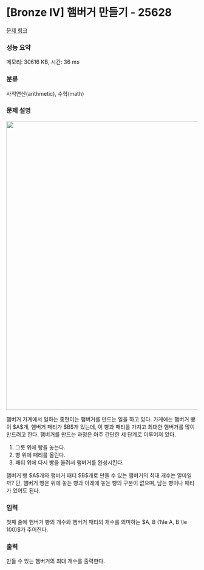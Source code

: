 # [Bronze IV] 햄버거 만들기 - 25628 

[문제 링크](https://www.acmicpc.net/problem/25628) 

### 성능 요약

메모리: 30616 KB, 시간: 36 ms

### 분류

사칙연산(arithmetic), 수학(math)

### 문제 설명

<p style="text-align: center;"><img alt="" src="" style="width: 762px; "></p>

<p>햄버거 가게에서 일하는 종현이는 햄버거를 만드는 일을 하고 있다. 가게에는 햄버거 빵이 $A$개, 햄버거 패티가 $B$개 있는데, 이 빵과 패티를 가지고 최대한 햄버거를 많이 만드려고 한다. 햄버거를 만드는 과정은 아주 간단한 세 단계로 이루어져 있다.</p>

<ol>
	<li>그릇 위에 빵을 놓는다.</li>
	<li>빵 위에 패티를 올린다.</li>
	<li>패티 위에 다시 빵을 올려서 햄버거를 완성시킨다.</li>
</ol>

<p>햄버거 빵 $A$개와 햄버거 패티 $B$개로 만들 수 있는 햄버거의 최대 개수는 얼마일까? 단, 햄버거 빵은 위에 놓는 빵과 아래에 놓는 빵의 구분이 없으며, 남는 빵이나 패티가 있어도 된다.</p>

### 입력 

 <p>첫째 줄에 햄버거 빵의 개수와 햄버거 패티의 개수를 의미하는 $A, B (1\le A, B \le 100)$가 주어진다.</p>

### 출력 

 <p>만들 수 있는 햄버거의 최대 개수를 출력한다.</p>

